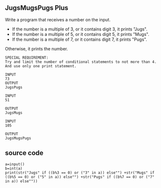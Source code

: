 ## JugsMugsPugs Plus
Write a program that receives a number on the input.

  - If the number is a multiple of 3, or it contains digit 3, it prints "Jugs". 
  - If the number is a multiple of 5, or it contains digit 5, it prints "Mugs".
  - If the number is a multiple of 7, or it contains digit 7, it prints "Pugs".

Otherwise, it prints the number.

```
SPECIAL REQUIREMENT: 
Try and limit the number of conditional statements to not more than 4. And use only one print statement.

```

```
INPUT 
73 
OUTPUT
JugsPugs
```

```
INPUT 
51  

OUTPUT
JugsMugs
```

```
INPUT 
105

OUTPUT 
JugsMugsPugs
```

## source code
```
a=input()
b=int(a)
print(str("Jugs" if ((b%3 == 0) or ("3" in a)) else"") +str("Mugs" if ((b%5 == 0) or ("5" in a)) else"") +str("Pugs" if ((b%7 == 0) or ("7" in a)) else""))
```
